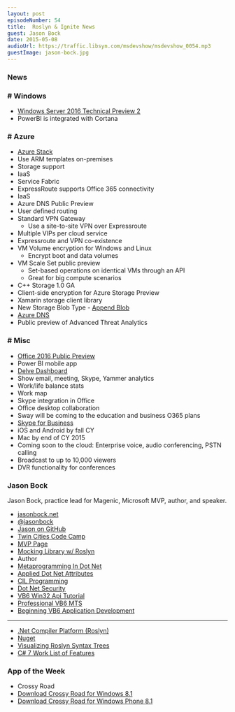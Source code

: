 ```yaml
---
layout: post
episodeNumber: 54
title: 	Roslyn & Ignite News
guest: Jason Bock
date: 2015-05-08
audioUrl: https://traffic.libsyn.com/msdevshow/msdevshow_0054.mp3
guestImage: jason-bock.jpg
---
```


### News

### # Windows

 - [Windows Server 2016 Technical Preview 2](http://www.microsoft.com/en-us/evalcenter/evaluate-windows-server-technical-preview)
 - PowerBI is integrated with Cortana

### # Azure

 - [Azure Stack](http://www.microsoft.com/en-us/server-cloud/products/azure-in-your-datacenter/)
  - Use ARM templates on-premises
  - Storage support
  - IaaS
  - Service Fabric
 - ExpressRoute supports Office 365 connectivity
 - IaaS
  - Azure DNS Public Preview
  - User defined routing
  - Standard VPN Gateway
     - Use a site-to-site VPN over Expressroute
  - Multiple VIPs per cloud service
  - Expressroute and VPN co-existence
  - VM Volume encryption for Windows and Linux
     - Encrypt boot and data volumes
  - VM Scale Set public preview
     - Set-based operations on identical VMs through an API
     - Great for big compute scenarios
  - C++ Storage 1.0 GA
  - Client-side encryption for Azure Storage Preview
  - Xamarin storage client library
  - New Storage Blob Type - [Append Blob](http://blogs.msdn.com/b/windowsazurestorage/archive/2015/04/13/introducing-azure-storage-append-blob.aspx)
 - [Azure DNS](http://azure.microsoft.com/en-us/documentation/services/dns/)
 - Public preview of Advanced Threat Analytics

### # Misc

 - [Office 2016 Public Preview](http://blogs.office.com/2015/05/04/office-2016-public-preview-now-available/)
 - Power BI mobile app
 - [Delve Dashboard](http://www.pcworld.com/article/2917827/hey-workaholics-microsoft-delve-will-track-your-work-life-balance.html)
  - Show email, meeting, Skype, Yammer analytics
  - Work/life balance stats
  - Work map
 - Skype integration in Office
 - Office desktop collaboration
 - Sway will be coming to the education and business O365 plans
 - [Skype for Business](http://channel9.msdn.com/Events/Ignite/2015/FND2201)
  - iOS and Android by fall CY
  - Mac by end of CY 2015
  - Coming soon to the cloud: Enterprise voice, audio conferencing, PSTN calling
  - Broadcast to up to 10,000 viewers
  - DVR functionality for conferences

### Jason Bock
Jason Bock, practice lead for Magenic, Microsoft MVP, author, and speaker.

 - [jasonbock.net](http://jasonbock.net)
 - [@jasonbock](https://twitter.com/jasonbock)
 - [Jason on GitHub](https://github.com/jasonbock)
 - [Twin Cities Code Camp](http://www.twincitiescodecamp.com/)
 - [MVP Page](http://mvp.microsoft.com/en-us/MVP/Jason%20Bock-4000662)
 - [Mocking Library w/ Roslyn](https://github.com/JasonBock/Rocks)
 - Author
  - [Metaprogramming In Dot Net](http://jasonbock.net/Book/MetaprogrammingInDotNet)
  - [Applied Dot Net Attributes](http://jasonbock.net/Book/AppliedDotNetAttributes)
  - [CIL Programming](http://jasonbock.net/Book/CilProgramming)
  - [Dot Net Security](http://jasonbock.net/Book/DotNetSecurity)
  - [VB6 Win32 Api Tutorial](http://jasonbock.net/Book/Vb6Win32ApiTutorial)
  - [Professional VB6 MTS](http://jasonbock.net/Book/ProfessionalVb6Mts)
  - [Beginning VB6 Application Development](http://jasonbock.net/Book/BeginningVb6ApplicationDevelopment)

-------------------

  - [.Net Compiler Platform (Roslyn)](https://github.com/dotnet/roslyn)
  - [Nuget](http://www.nuget.org/packages/Microsoft.Framework.Runtime.Roslyn/1.0.0-beta4)
  - [Visualizing Roslyn Syntax Trees](http://blogs.msdn.com/b/csharpfaq/archive/2014/04/17/visualizing-roslyn-syntax-trees.aspx)
  - [C\# 7 Work List of Features](https://github.com/dotnet/roslyn/issues/2136)

### App of the Week

 - Crossy Road
  - [Download Crossy Road for Windows 8.1](http://apps.microsoft.com/webpdp/app/fbe06181-fa39-4d46-acf9-53d76fe1bf37)
  - [Download Crossy Road for Windows Phone 8.1](http://windowsphone.com/s?appid=2e8eab3a-a65f-4f21-bb87-6a6d3f90ad6e)
